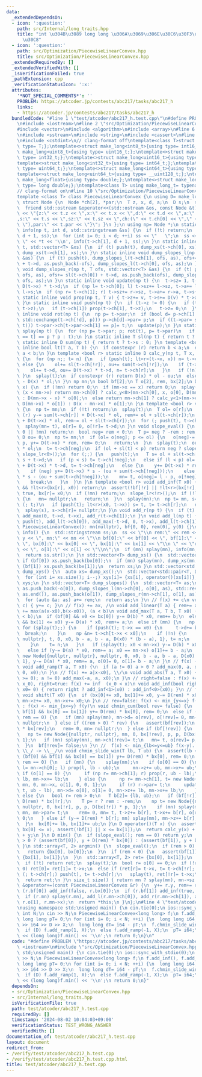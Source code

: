 ```yaml
---
data:
  _extendedDependsOn:
  - icon: ':question:'
    path: src/Internal/long_traits.hpp
    title: "int \u304B\u3089 long long \u306A\u3069\u306E\u30C6\u30F3\u30D7\u30EC\u30FC\
      \u30C8"
  - icon: ':question:'
    path: src/Optimization/PiecewiseLinearConvex.hpp
    title: src/Optimization/PiecewiseLinearConvex.hpp
  _extendedRequiredBy: []
  _extendedVerifiedWith: []
  _isVerificationFailed: true
  _pathExtension: cpp
  _verificationStatusIcon: ':x:'
  attributes:
    '*NOT_SPECIAL_COMMENTS*': ''
    PROBLEM: https://atcoder.jp/contests/abc217/tasks/abc217_h
    links:
    - https://atcoder.jp/contests/abc217/tasks/abc217_h
  bundledCode: "#line 1 \"test/atcoder/abc217_h.test.cpp\"\n#define PROBLEM \"https://atcoder.jp/contests/abc217/tasks/abc217_h\"\
    \n#include <iostream>\n#line 2 \"src/Optimization/PiecewiseLinearConvex.hpp\"\n\
    #include <vector>\n#include <algorithm>\n#include <array>\n#line 6 \"src/Optimization/PiecewiseLinearConvex.hpp\"\
    \n#include <sstream>\n#include <string>\n#include <cassert>\n#line 2 \"src/Internal/long_traits.hpp\"\
    \n#include <cstdint>\n// clang-format off\ntemplate<class T>struct make_long{using\
    \ type= T;};\ntemplate<>struct make_long<int8_t>{using type= int16_t;};\ntemplate<>struct\
    \ make_long<uint8_t>{using type= uint16_t;};\ntemplate<>struct make_long<int16_t>{using\
    \ type= int32_t;};\ntemplate<>struct make_long<uint16_t>{using type= uint32_t;};\n\
    template<>struct make_long<int32_t>{using type= int64_t;};\ntemplate<>struct make_long<uint32_t>{using\
    \ type= uint64_t;};\ntemplate<>struct make_long<int64_t>{using type= __int128_t;};\n\
    template<>struct make_long<uint64_t>{using type= __uint128_t;};\ntemplate<>struct\
    \ make_long<float>{using type= double;};\ntemplate<>struct make_long<double>{using\
    \ type= long double;};\ntemplate<class T> using make_long_t= typename make_long<T>::type;\n\
    // clang-format on\n#line 10 \"src/Optimization/PiecewiseLinearConvex.hpp\"\n\
    template <class T> class PiecewiseLinearConvex {\n using D= make_long_t<T>;\n\
    \ struct Node {\n  Node *ch[2], *par;\n  T z, x, d, a;\n  D s;\n  size_t sz;\n\
    \  friend std::ostream &operator<<(std::ostream &os, const Node &t) { return os\
    \ << \"{z:\" << t.z << \",x:\" << t.x << \",d:\" << t.d << \",a:\" << t.a << \"\
    ,s:\" << t.s << \",sz:\" << t.sz << \",ch:(\" << t.ch[0] << \",\" << t.ch[1] <<\
    \ \"),par:\" << t.par << \"}\"; }\n };\n using np= Node *;\n static inline void\
    \ info(np t, int d, std::stringstream &ss) {\n  if (!t) return;\n  push(t), info(t->ch[0],\
    \ d + 1, ss);\n  for (int i= 0; i < d; ++i) ss << \"   \";\n  ss << \" \u25A0\
    \ \" << *t << '\\n', info(t->ch[1], d + 1, ss);\n }\n static inline void dump_xs(np\
    \ t, std::vector<T> &xs) {\n  if (t) push(t), dump_xs(t->ch[0], xs), xs.push_back(t->x),\
    \ dump_xs(t->ch[1], xs);\n }\n static inline void dump_slopes_l(np t, T ofs, std::vector<T>\
    \ &as) {\n  if (t) push(t), dump_slopes_l(t->ch[1], ofs, as), ofs+= sl(t->ch[1])\
    \ + t->d, as.push_back(-ofs), dump_slopes_l(t->ch[0], ofs, as);\n }\n static inline\
    \ void dump_slopes_r(np t, T ofs, std::vector<T> &as) {\n  if (t) push(t), dump_slopes_r(t->ch[0],\
    \ ofs, as), ofs+= sl(t->ch[0]) + t->d, as.push_back(ofs), dump_slopes_r(t->ch[1],\
    \ ofs, as);\n }\n static inline void update(np t) {\n  t->sz= 1, t->a= t->d, t->s=\
    \ D(t->x) * t->d;\n  if (np l= t->ch[0]; l) t->sz+= l->sz, t->a+= l->a, t->s+=\
    \ l->s;\n  if (np r= t->ch[1]; r) t->sz+= r->sz, t->a+= r->a, t->s+= r->s;\n }\n\
    \ static inline void prop(np t, T v) { t->z+= v, t->s+= D(v) * t->a, t->x+= v;\
    \ }\n static inline void push(np t) {\n  if (t->z != 0) {\n   if (t->ch[0]) prop(t->ch[0],\
    \ t->z);\n   if (t->ch[1]) prop(t->ch[1], t->z);\n   t->z= 0;\n  }\n }\n static\
    \ inline void rot(np t) {\n  np p= t->par;\n  if (bool d= p->ch[1] == t; (p->ch[d]=\
    \ std::exchange(t->ch[!d], p))) p->ch[d]->par= p;\n  if ((t->par= std::exchange(p->par,\
    \ t))) t->par->ch[t->par->ch[1] == p]= t;\n  update(p);\n }\n static inline void\
    \ splay(np t) {\n  for (np p= t->par; p; rot(t), p= t->par)\n   if (p->par) rot(p->par->ch[p->ch[1]\
    \ == t] == p ? p : t);\n }\n static inline T sl(np t) { return t ? t->a : 0; }\n\
    \ static inline D sum(np t) { return t ? t->s : 0; }\n template <bool r> static\
    \ inline bool lt(T a, T b) {\n  if constexpr (r) return b < a;\n  else return\
    \ a < b;\n }\n template <bool r> static inline D calc_y(np t, T x, T ol, T ou)\
    \ {\n  for (np n;; t= n) {\n   if (push(t); lt<r>(t->x, x)) n= t->ch[!r];\n  \
    \ else {\n    ol+= sl(t->ch[!r]), ou+= sum(t->ch[!r]);\n    if (t->x == x) break;\n\
    \    ol+= t->d, ou+= D(t->x) * t->d, n= t->ch[r];\n   }\n   if (!n) break;\n \
    \ }\n  splay(t);\n  if constexpr (r) return D(x) * ol - ou;\n  else return ou\
    \ - D(x) * ol;\n }\n np mn;\n bool bf[2];\n T o[2], rem, bx[2];\n D y;\n D calc_y(T\
    \ x) {\n  if (!mn) return 0;\n  if (mn->x == x) return 0;\n  splay(mn);\n  if\
    \ (x < mn->x) return mn->ch[0] ? calc_y<0>(mn->ch[0], x, o[0], D(mn->x) * o[0])\
    \ : D(mn->x - x) * o[0];\n  else return mn->ch[1] ? calc_y<1>(mn->ch[1], x, o[1],\
    \ D(mn->x) * o[1]) : D(x - mn->x) * o[1];\n }\n template <bool r> void slope_lr()\
    \ {\n  np t= mn;\n  if (!t) return;\n  splay(t);\n  T ol= o[r];\n  if constexpr\
    \ (r) y-= sum(t->ch[r]) + D(t->x) * ol, rem+= ol + sl(t->ch[r]);\n  else y+= sum(t->ch[r])\
    \ + D(t->x) * ol, rem-= ol + sl(t->ch[r]);\n  for (; push(t), t->ch[r];) t= t->ch[r];\n\
    \  splay(mn= t), o[r]= 0, o[!r]= t->d;\n }\n void slope_eval() {\n  if (rem ==\
    \ 0 || !mn) return;\n  bool neg= rem < 0;\n  T p= neg ? -rem : rem, ol= 0;\n \
    \ D ou= 0;\n  np t= mn;\n  if (ol= o[neg]; p <= ol) {\n   o[neg]-= p, o[!neg]+=\
    \ p, y+= D(t->x) * rem, rem= 0;\n   return;\n  }\n  splay(t);\n  ou+= D(t->x)\
    \ * ol;\n  t= t->ch[neg];\n  if (ol + sl(t) < p) return neg ? slope_lr<1>() :\
    \ slope_lr<0>();\n  for (;;) {\n   push(t);\n   T s= ol + sl(t->ch[!neg]), l=\
    \ s + t->d;\n   if (p < s) t= t->ch[!neg];\n   else if (l < p) ol= l, ou+= sum(t->ch[!neg])\
    \ + D(t->x) * t->d, t= t->ch[neg];\n   else {\n    y+= D(t->x) * rem, rem= 0;\n\
    \    if (neg) y+= D(t->x) * s - (ou + sum(t->ch[!neg]));\n    else y-= D(t->x)\
    \ * s - (ou + sum(t->ch[!neg]));\n    mn= t, o[neg]= l - p, o[!neg]= p - s;\n\
    \    break;\n   }\n  }\n }\n template <bool r> void add_inf(T x0) {\n  if (bf[r]\
    \ && !lt<r>(bx[r], x0)) return;\n  assert(!bf[!r] || !lt<r>(bx[!r], x0));\n  bf[r]=\
    \ true, bx[r]= x0;\n  if (!mn) return;\n  slope_lr<!r>();\n  if (!lt<r>(x0, mn->x))\
    \ {\n   mn= nullptr;\n   return;\n  }\n  splay(mn);\n  np t= mn, s= t;\n  for\
    \ (; t;)\n   if (push(t); lt<r>(x0, t->x)) s= t, t= t->ch[r];\n   else t= t->ch[!r];\n\
    \  splay(s), s->ch[r]= nullptr;\n }\n void add_r(np t) {\n  if (t) push(t), add_r(t->ch[0]),\
    \ add_max(0, t->d, t->x), add_r(t->ch[1]);\n }\n void add_l(np t) {\n  if (t)\
    \ push(t), add_l(t->ch[0]), add_max(-t->d, 0, t->x), add_l(t->ch[1]);\n }\npublic:\n\
    \ PiecewiseLinearConvex(): mn(nullptr), bf{0, 0}, rem(0), y(0) {}\n std::string\
    \ info() {\n  std::stringstream ss;\n  ss << \"\\n rem:\" << rem << \", y:\" <<\
    \ y << \", mn:\" << mn << \"\\n bf[0]:\" << bf[0] << \", bf[1]:\" << bf[1] <<\
    \ \", bx[0]:\" << bx[0] << \", bx[1]:\" << bx[1] << \"\\n \" << \"o[0]:\" << o[0]\
    \ << \", o[1]:\" << o[1] << \"\\n\";\n  if (mn) splay(mn), info(mn, 0, ss);\n\
    \  return ss.str();\n }\n std::vector<T> dump_xs() {\n  std::vector<T> xs;\n \
    \ if (bf[0]) xs.push_back(bx[0]);\n  if (mn) splay(mn), dump_xs(mn, xs);\n  if\
    \ (bf[1]) xs.push_back(bx[1]);\n  return xs;\n }\n std::vector<std::pair<T, D>>\
    \ dump_xys() {\n  auto xs= dump_xs();\n  std::vector<std::pair<T, D>> xys(xs.size());\n\
    \  for (int i= xs.size(); i--;) xys[i]= {xs[i], operator()(xs[i])};\n  return\
    \ xys;\n }\n std::vector<T> dump_slopes() {\n  std::vector<T> as;\n  if (mn) splay(mn),\
    \ as.push_back(-o[0]), dump_slopes_l(mn->ch[0], o[0], as), std::reverse(as.begin(),\
    \ as.end()), as.push_back(o[1]), dump_slopes_r(mn->ch[1], o[1], as);\n  else as.push_back(0);\n\
    \  for (auto &a: as) a+= rem;\n  return as;\n }\n // f(x) += c\n void add_const(D\
    \ c) { y+= c; }\n // f(x) += ax, /\n void add_linear(T a) { rem+= a; }\n //  f(x)\
    \ += max(a(x-x0),b(x-x0)), (a < b)\n void add_max(T a, T b, T x0) {\n  assert(a\
    \ < b);\n  if (bf[0] && x0 <= bx[0]) y-= D(b) * x0, rem+= b;\n  else if (bf[1]\
    \ && bx[1] <= x0) y-= D(a) * x0, rem+= a;\n  else if (mn) {\n   np t= mn;\n  \
    \ for (splay(t);;) {\n    if (push(t); t->x == x0) {\n     t->d+= b - a;\n   \
    \  break;\n    }\n    np &n= t->ch[t->x < x0];\n    if (!n) {\n     n= new Node{{nullptr,\
    \ nullptr}, t, 0, x0, b - a, b - a, D(x0) * (b - a), 1}, t= n;\n     break;\n\
    \    }\n    t= n;\n   }\n   if (splay(t); x0 < mn->x) y-= D(b) * x0, rem+= b;\n\
    \   else if (y-= D(a) * x0, rem+= a; x0 == mn->x) o[1]+= b - a;\n  } else mn=\
    \ new Node{{nullptr, nullptr}, nullptr, 0, x0, b - a, b - a, D(x0) * (b - a),\
    \ 1}, y-= D(a) * x0, rem+= a, o[0]= 0, o[1]= b - a;\n }\n // f(x) +=  max(0, a(x-x0))\n\
    \ void add_ramp(T a, T x0) {\n  if (a != 0) a > 0 ? add_max(0, a, x0) : add_max(a,\
    \ 0, x0);\n }\n // f(x) += a|x-x0|, \\/\n void add_abs(T a, T x0) {\n  if (assert(a\
    \ >= 0); a != 0) add_max(-a, a, x0);\n }\n // right=false : f(x) +=  inf  (x <\
    \ x_0), right=true: f(x) += inf  (x_0 < x)\n void add_inf(bool right= false, T\
    \ x0= 0) { return right ? add_inf<1>(x0) : add_inf<0>(x0); }\n // f(x) <- f(x-x0)\n\
    \ void shift(T x0) {\n  if (bx[0]+= x0, bx[1]+= x0, y-= D(rem) * x0; mn) splay(mn),\
    \ mn->z+= x0, mn->x+= x0;\n }\n // rev=false: f(x) <- min_{y<=x} f(y), rev=true\
    \ : f(x) <- min_{x<=y} f(y)\n void chmin_cum(bool rev= false) {\n  if (bf[0] &&\
    \ bf[1] && bx[0] == bx[1]) y+= D(rem) * bx[0], rem= 0;\n  else if (slope_eval();\
    \ rem == 0) {\n   if (mn) splay(mn), mn->d= o[rev], o[!rev]= 0, mn->ch[!rev]=\
    \ nullptr;\n  } else if ((rem > 0) ^ rev) {\n   assert(bf[rev]);\n   y+= D(rem)\
    \ * bx[rev];\n   rem= 0, mn= nullptr;\n  } else if (bf[!rev]) {\n   T p= std::abs(rem);\n\
    \   np t= new Node{{nullptr, nullptr}, mn, 0, bx[!rev], p, p, D(bx[!rev]) * p,\
    \ 1};\n   if (mn) splay(mn), mn->ch[!rev]= t;\n   mn= t, o[rev]= p, o[!rev]= 0;\n\
    \  }\n  bf[!rev]= false;\n }\n //  f(x) <- min_{lb<=y<=ub} f(x-y). (lb <= ub),\
    \ \\_/ -> \\__/\n void chmin_slide_win(T lb, T ub) {\n  assert(lb <= ub);\n  if\
    \ (bf[0] && bf[1] && bx[0] == bx[1]) y+= D(rem) * bx[0], rem= 0;\n  else if (slope_eval();\
    \ rem == 0) {\n   if (mn) {\n    splay(mn);\n    if (o[0] == 0) {\n     if (np\
    \ l= mn->ch[0]; l) prop(l, lb - ub);\n     mn->z+= ub, mn->x+= ub;\n    } else\
    \ if (o[1] == 0) {\n     if (np r= mn->ch[1]; r) prop(r, ub - lb);\n     mn->z+=\
    \ lb, mn->x+= lb;\n    } else {\n     np r= mn->ch[1], t= new Node{{nullptr, r},\
    \ mn, 0, mn->x, o[1], 0, 0, 1};\n     if (r) r->par= t;\n     update(t), prop(mn->ch[1]=\
    \ t, ub - lb), mn->d= o[0], o[1]= 0, mn->z+= lb, mn->x+= lb;\n    }\n   }\n  }\
    \ else {\n   bool r= rem > 0;\n   T b[2]= {lb, ub};\n   if (bf[!r]) {\n    y+=\
    \ D(rem) * bx[!r];\n    T p= r ? rem : -rem;\n    np t= new Node{{nullptr, nullptr},\
    \ nullptr, 0, bx[!r], p, p, D(bx[!r]) * p, 1};\n    if (mn) splay(mn), t->ch[r]=\
    \ mn, mn->par= t;\n    rem= 0, mn= t, t->z+= b[r], t->x+= b[r], o[r]= p, o[!r]=\
    \ 0;\n   } else if (y-= D(rem) * b[r]; mn) splay(mn), mn->z+= b[r], mn->x+= b[r];\n\
    \  }\n  bx[0]+= lb, bx[1]+= ub;\n }\n D operator()(T x) {\n  assert(!bf[0] ||\
    \ bx[0] <= x), assert(!bf[1] || x <= bx[1]);\n  return calc_y(x) + D(rem) * x\
    \ + y;\n }\n D min() {\n  if (slope_eval(); rem == 0) return y;\n  return rem\
    \ > 0 ? (assert(bf[0]), y + D(rem) * bx[0]) : (assert(bf[1]), y + D(rem) * bx[1]);\n\
    \ }\n std::array<T, 2> argmin() {\n  slope_eval();\n  if (rem > 0) {\n   assert(bf[0]);\n\
    \   return {bx[0], bx[0]};\n  }\n  if (rem < 0) {\n   assert(bf[1]);\n   return\
    \ {bx[1], bx[1]};\n  }\n  std::array<T, 2> ret= {bx[0], bx[1]};\n  np t= mn;\n\
    \  if (!t) return ret;\n  splay(t);\n  bool r= o[0] == 0;\n  if (!r && o[1] !=\
    \ 0) ret[0]= ret[1]= t->x;\n  else if (ret[r]= t->x, t= t->ch[!r]; t) {\n   for\
    \ (; t->ch[r];) push(t), t= t->ch[r];\n   splay(t), ret[!r]= t->x;\n  } else assert(bf[!r]);\n\
    \  return ret;\n }\n size_t size() { return mn ? splay(mn), mn->sz : 0; }\n PiecewiseLinearConvex\
    \ &operator+=(const PiecewiseLinearConvex &r) {\n  y+= r.y, rem+= r.rem;\n  if\
    \ (r.bf[0]) add_inf(false, r.bx[0]);\n  if (r.bf[1]) add_inf(true, r.bx[1]);\n\
    \  if (r.mn) splay(r.mn), add_l(r.mn->ch[0]), add_r(r.mn->ch[1]), add_max(-r.o[0],\
    \ r.o[1], r.mn->x);\n  return *this;\n }\n};\n#line 4 \"test/atcoder/abc217_h.test.cpp\"\
    \nusing namespace std;\nsigned main() {\n cin.tie(0);\n ios::sync_with_stdio(0);\n\
    \ int N;\n cin >> N;\n PiecewiseLinearConvex<long long> f;\n f.add_inf(), f.add_inf(true);\n\
    \ long long pT= 0;\n for (int i= 0; i < N; ++i) {\n  long long i64, D, X;\n  cin\
    \ >> i64 >> D >> X;\n  long long dT= i64 - pT;\n  f.chmin_slide_win(-dT, dT);\n\
    \  if (D) f.add_ramp(1, X);\n  else f.add_ramp(-1, X);\n  pT= i64;\n }\n cout\
    \ << (long long)f.min() << '\\n';\n return 0;\n}\n"
  code: "#define PROBLEM \"https://atcoder.jp/contests/abc217/tasks/abc217_h\"\n#include\
    \ <iostream>\n#include \"src/Optimization/PiecewiseLinearConvex.hpp\"\nusing namespace\
    \ std;\nsigned main() {\n cin.tie(0);\n ios::sync_with_stdio(0);\n int N;\n cin\
    \ >> N;\n PiecewiseLinearConvex<long long> f;\n f.add_inf(), f.add_inf(true);\n\
    \ long long pT= 0;\n for (int i= 0; i < N; ++i) {\n  long long i64, D, X;\n  cin\
    \ >> i64 >> D >> X;\n  long long dT= i64 - pT;\n  f.chmin_slide_win(-dT, dT);\n\
    \  if (D) f.add_ramp(1, X);\n  else f.add_ramp(-1, X);\n  pT= i64;\n }\n cout\
    \ << (long long)f.min() << '\\n';\n return 0;\n}"
  dependsOn:
  - src/Optimization/PiecewiseLinearConvex.hpp
  - src/Internal/long_traits.hpp
  isVerificationFile: true
  path: test/atcoder/abc217_h.test.cpp
  requiredBy: []
  timestamp: '2024-08-02 10:04:03+09:00'
  verificationStatus: TEST_WRONG_ANSWER
  verifiedWith: []
documentation_of: test/atcoder/abc217_h.test.cpp
layout: document
redirect_from:
- /verify/test/atcoder/abc217_h.test.cpp
- /verify/test/atcoder/abc217_h.test.cpp.html
title: test/atcoder/abc217_h.test.cpp
---
```

